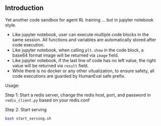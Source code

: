 ## Introduction

Yet another code sandbox for agent RL training ... but in jupyter notebook style.
- Like jupyter notebook, user can execute multiple code blocks in the same session. All functions and variables are automatically stored after code execution.
- Like jupyter notebook, when calling `plt.show` in the code block, a base64 format image will be returned via `image` field.
- Like jupyter notebook, if the last line of code has no left value, the right value will be returned via `result` field.
- While there is no docker or any other vitualization, to ensure safety, all code executions are guarded by HumanEval safe prefix.

Usage:

Step 1: Start a redis server, change the redis host, port, and password in `redis_client.py` based on your redis.conf

Step 2: Start serving
```bash
bash start_serving.sh
```
